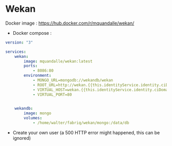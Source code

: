 Wekan
================

Docker image : https://hub.docker.com/r/mquandalle/wekan/

* Docker compose :

```yml
version: "3"

services:
    wekan:
        image: mquandalle/wekan:latest
        ports:
            - 8086:80
        environment:
            - MONGO_URL=mongodb://wekandb/wekan
            - ROOT_URL=http://wekan.{{this.identityService.identity.ciDomain}}
            - VIRTUAL_HOST=wekan.{{this.identityService.identity.ciDomain}}
            - VIRTUAL_PORT=80  

    
    wekandb:
        image: mongo
        volumes:
            - /home/walter/fabriq/wekan/mongo:/data/db

```

* Create your own user (a 500 HTTP error might happened, this can be ignored)